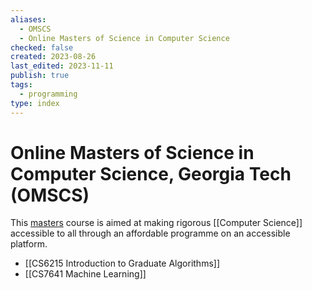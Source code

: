 ```yaml
---
aliases:
  - OMSCS
  - Online Masters of Science in Computer Science
checked: false
created: 2023-08-26
last_edited: 2023-11-11
publish: true
tags:
  - programming
type: index
---
```

# Online Masters of Science in Computer Science, Georgia Tech (OMSCS)

This [masters](https://omscs.gatech.edu/) course is aimed at making rigorous [[Computer Science]] accessible to all through an affordable programme on an accessible platform.

- [[CS6215 Introduction to Graduate Algorithms]]
- [[CS7641 Machine Learning]]
